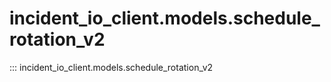 # incident_io_client.models.schedule_rotation_v2

::: incident_io_client.models.schedule_rotation_v2
